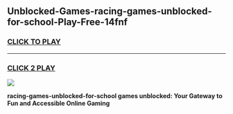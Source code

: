 
## Unblocked-Games-racing-games-unblocked-for-school-Play-Free-14fnf
<h3>
<a href="https://premium76.site?title=racing-games-unblocked-for-school&ref=18A1">CLICK TO PLAY</a></h3>
<hr>

<h3>
<a href="https://premium76.site?title=racing-games-unblocked-for-school&ref=18A1">CLICK 2 PLAY</a>
  
</h3>

<a href="https://premium76.site?title=racing-games-unblocked-for-school&ref=18A1"><img src="https://clearcache.store/games.png"></a>


**racing-games-unblocked-for-school games unblocked: Your Gateway to Fun and Accessible Online Gaming**
